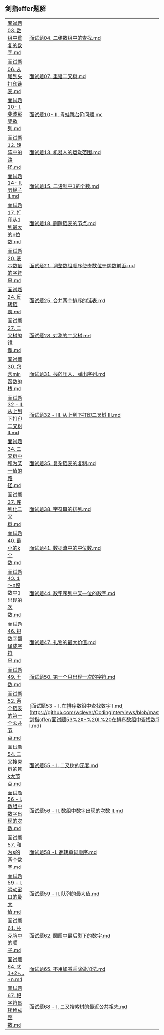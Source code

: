 ## 剑指offer题解

|                                                              |                                                              |                                                              |
| ------------------------------------------------------------ | ------------------------------------------------------------ | ------------------------------------------------------------ |
| [面试题03. 数组中重复的数字.md](https://github.com/wclever/CodingInterviews/blob/master/剑指offer/面试题03.%20数组中重复的数字.md) | [面试题04. 二维数组中的查找.md](https://github.com/wclever/CodingInterviews/blob/master/剑指offer/面试题04.%20二维数组中的查找.md) | [面试题05. 替换空格.md](https://github.com/wclever/CodingInterviews/blob/master/剑指offer/面试题05.%20替换空格.md) |
| [面试题06. 从尾到头打印链表.md](https://github.com/wclever/CodingInterviews/blob/master/剑指offer/面试题06.%20从尾到头打印链表.md) | [面试题07. 重建二叉树.md](https://github.com/wclever/CodingInterviews/blob/master/剑指offer/面试题07.%20重建二叉树.md) | [面试题09. 用两个栈实现队列.md](https://github.com/wclever/CodingInterviews/blob/master/剑指offer/面试题09.%20用两个栈实现队列.md) |
| [面试题10- I. 斐波那契数列.md](https://github.com/wclever/CodingInterviews/blob/master/剑指offer/面试题10-%20I.%20斐波那契数列.md) | [面试题10- II. 青蛙跳台阶问题.md](https://github.com/wclever/CodingInterviews/blob/master/剑指offer/面试题10-%20II.%20青蛙跳台阶问题.md) | [面试题11. 旋转数组的最小数字.md](https://github.com/wclever/CodingInterviews/blob/master/剑指offer/面试题11.%20旋转数组的最小数字.md) |
| [面试题12. 矩阵中的路径.md](https://github.com/wclever/CodingInterviews/blob/master/剑指offer/面试题12.%20矩阵中的路径.md) | [面试题13. 机器人的运动范围.md](https://github.com/wclever/CodingInterviews/blob/master/剑指offer/面试题13.%20机器人的运动范围.md) | [面试题14- I. 剪绳子.md](https://github.com/wclever/CodingInterviews/blob/master/剑指offer/面试题14-%20I.%20剪绳子.md) |
| [面试题14- II. 剪绳子 II.md](https://github.com/wclever/CodingInterviews/blob/master/剑指offer/面试题14-%20II.%20剪绳子%20II.md) | [面试题15. 二进制中1的个数.md](https://github.com/wclever/CodingInterviews/blob/master/剑指offer/面试题15.%20二进制中1的个数.md) | [面试题16. 数值的整数次方.md](https://github.com/wclever/CodingInterviews/blob/master/剑指offer/面试题16.%20数值的整数次方.md) |
| [面试题17. 打印从1到最大的n位数.md](https://github.com/wclever/CodingInterviews/blob/master/剑指offer/面试题17.%20打印从1到最大的n位数.md) | [面试题18. 删除链表的节点.md](https://github.com/wclever/CodingInterviews/blob/master/剑指offer/面试题18.%20删除链表的节点.md) | [面试题19. 正则表达式匹配.md](https://github.com/wclever/CodingInterviews/blob/master/剑指offer/面试题19.%20正则表达式匹配.md) |
| [面试题20. 表示数值的字符串.md](https://github.com/wclever/CodingInterviews/blob/master/剑指offer/面试题20.%20表示数值的字符串.md) | [面试题21. 调整数组顺序使奇数位于偶数前面.md](https://github.com/wclever/CodingInterviews/blob/master/剑指offer/面试题21.%20调整数组顺序使奇数位于偶数前面.md) | [面试题22. 链表中倒数第k个节点.md](https://github.com/wclever/CodingInterviews/blob/master/剑指offer/面试题22.%20链表中倒数第k个节点.md) |
| [面试题24. 反转链表.md](https://github.com/wclever/CodingInterviews/blob/master/剑指offer/面试题24.%20反转链表.md) | [面试题25. 合并两个排序的链表.md](https://github.com/wclever/CodingInterviews/blob/master/剑指offer/面试题25.%20合并两个排序的链表.md) | [面试题26. 树的子结构.md](https://github.com/wclever/CodingInterviews/blob/master/剑指offer/面试题26.%20树的子结构.md) |
| [面试题27. 二叉树的镜像.md](https://github.com/wclever/CodingInterviews/blob/master/剑指offer/面试题27.%20二叉树的镜像.md) | [面试题28. 对称的二叉树.md](https://github.com/wclever/CodingInterviews/blob/master/剑指offer/面试题28.%20对称的二叉树.md) | [面试题29. 顺时针打印矩阵.md](https://github.com/wclever/CodingInterviews/blob/master/剑指offer/面试题29.%20顺时针打印矩阵.md) |
| [面试题30. 包含min函数的栈.md](https://github.com/wclever/CodingInterviews/blob/master/剑指offer/面试题30.%20包含min函数的栈.md) | [面试题31. 栈的压入、弹出序列.md](https://github.com/wclever/CodingInterviews/blob/master/剑指offer/面试题31.%20栈的压入、弹出序列.md) | [面试题32 - I. 从上到下打印二叉树.md](https://github.com/wclever/CodingInterviews/blob/master/剑指offer/面试题32 -%20I.%20从上到下打印二叉树.md) |
| [面试题32 - II. 从上到下打印二叉树 II.md](https://github.com/wclever/CodingInterviews/blob/master/剑指offer/面试题32%20-%20II.%20从上到下打印二叉树%20II.md) | [面试题32 - III. 从上到下打印二叉树 III.md](https://github.com/wclever/CodingInterviews/blob/master/剑指offer/面试题32%20-%20III.%20从上到下打印二叉树%20III.md) | [面试题33. 二叉搜索树的后序遍历序列.md](https://github.com/wclever/CodingInterviews/blob/master/剑指offer/面试题33.%20二叉搜索树的后序遍历序列.md) |
| [面试题34. 二叉树中和为某一值的路径.md](https://github.com/wclever/CodingInterviews/blob/master/剑指offer/面试题34.%20二叉树中和为某一值的路径.md) | [面试题35. 复杂链表的复制.md](https://github.com/wclever/CodingInterviews/blob/master/剑指offer/面试题35.%20复杂链表的复制.md) | [面试题36. 二叉搜索树与双向链表.md](https://github.com/wclever/CodingInterviews/blob/master/剑指offer/面试题36.%20二叉搜索树与双向链表.md) |
| [面试题37. 序列化二叉树.md](https://github.com/wclever/CodingInterviews/blob/master/剑指offer/面试题37.%20序列化二叉树.md) | [面试题38. 字符串的排列.md](https://github.com/wclever/CodingInterviews/blob/master/剑指offer/面试题38.%20字符串的排列.md) | [面试题39. 数组中出现次数超过一半的数字.md](https://github.com/wclever/CodingInterviews/blob/master/剑指offer/面试题39.%20数组中出现次数超过一半的数字.md) |
| [面试题40. 最小的k个数.md](https://github.com/wclever/CodingInterviews/blob/master/剑指offer/面试题40.%20最小的k个数.md) | [面试题41. 数据流中的中位数.md](https://github.com/wclever/CodingInterviews/blob/master/剑指offer/面试题41.%20数据流中的中位数.md) | [面试题42. 连续子数组的最大和.md](https://github.com/wclever/CodingInterviews/blob/master/剑指offer/面试题42.%20连续子数组的最大和.md) |
| [面试题43. 1～n整数中1出现的次数.md](https://github.com/wclever/CodingInterviews/blob/master/剑指offer/面试题43.%201～n整数中1出现的次数.md) | [面试题44. 数字序列中某一位的数字.md](https://github.com/wclever/CodingInterviews/blob/master/剑指offer/面试题44.%20数字序列中某一位的数字.md) | [面试题45. 把数组排成最小的数.md](https://github.com/wclever/CodingInterviews/blob/master/剑指offer/面试题45.%20把数组排成最小的数.md) |
| [面试题46. 把数字翻译成字符串.md](https://github.com/wclever/CodingInterviews/blob/master/剑指offer/面试题46.%20把数字翻译成字符串.md) | [面试题47. 礼物的最大价值.md](https://github.com/wclever/CodingInterviews/blob/master/剑指offer/面试题47.%20礼物的最大价值.md) | [面试题48. 最长不含重复字符的子字符串.md](https://github.com/wclever/CodingInterviews/blob/master/剑指offer/面试题48.%20最长不含重复字符的子字符串.md) |
| [面试题49. 丑数.md](https://github.com/wclever/CodingInterviews/blob/master/剑指offer/面试题49.%20丑数.md) | [面试题50. 第一个只出现一次的字符.md](https://github.com/wclever/CodingInterviews/blob/master/剑指offer/面试题50.%20第一个只出现一次的字符.md) | [面试题51. 数组中的逆序对.md](https://github.com/wclever/CodingInterviews/blob/master/剑指offer/面试题51.%20数组中的逆序对.md) |
| [面试题52. 两个链表的第一个公共节点.md](https://github.com/wclever/CodingInterviews/blob/master/剑指offer/面试题52.%20两个链表的第一个公共节点.md) | [面试题53 - I. 在排序数组中查找数字 I.md](https://github.com/wclever/CodingInterviews/blob/master/剑指offer/面试题53%20-%20I.%20在排序数组中查找数字 I.md) | [面试题53 - II. 0～n-1中缺失的数字.md](https://github.com/wclever/CodingInterviews/blob/master/剑指offer/面试题53%20-%20II.%200～n-1中缺失的数字.md) |
| [面试题54. 二叉搜索树的第k大节点.md](https://github.com/wclever/CodingInterviews/blob/master/剑指offer/面试题54.%20二叉搜索树的第k大节点.md) | [面试题55 - I. 二叉树的深度.md](https://github.com/wclever/CodingInterviews/blob/master/剑指offer/面试题55%20-%20I.%20二叉树的深度.md) | [面试题55 - II. 平衡二叉树.md](https://github.com/wclever/CodingInterviews/blob/master/剑指offer/面试题55%20-%20II.%20平衡二叉树.md) |
| [面试题56 - I. 数组中数字出现的次数.md](https://github.com/wclever/CodingInterviews/blob/master/剑指offer/面试题56%20-%20I.%20数组中数字出现的次数.md) | [面试题56 - II. 数组中数字出现的次数 II.md](https://github.com/wclever/CodingInterviews/blob/master/剑指offer/面试题56%20-%20II.%20数组中数字出现的次数%20II.md) | [面试题57 - II. 和为s的连续正数序列.md](https://github.com/wclever/CodingInterviews/blob/master/剑指offer/面试题57%20-%20II.%20和为s的连续正数序列.md) |
| [面试题57. 和为s的两个数字.md](https://github.com/wclever/CodingInterviews/blob/master/剑指offer/面试题57.%20和为s的两个数字.md) | [面试题58 -I. 翻转单词顺序.md](https://github.com/wclever/CodingInterviews/blob/master/剑指offer/面试题58%20-I.%20翻转单词顺序.md) | [面试题58 - II. 左旋转字符串.md](https://github.com/wclever/CodingInterviews/blob/master/剑指offer/面试题58%20-%20II.%20左旋转字符串.md) |
| [面试题59 - I. 滑动窗口的最大值.md](https://github.com/wclever/CodingInterviews/blob/master/剑指offer/面试题59%20-%20I.%20滑动窗口的最大值.md) | [面试题59 - II. 队列的最大值.md](https://github.com/wclever/CodingInterviews/blob/master/剑指offer/面试题59%20-%20II.%20队列的最大值.md) | [面试题60. n个骰子的点数.md](https://github.com/wclever/CodingInterviews/blob/master/剑指offer/面试题60.%20n个骰子的点数.md) |
| [面试题61. 扑克牌中的顺子.md](https://github.com/wclever/CodingInterviews/blob/master/剑指offer/面试题61.%20扑克牌中的顺子.md) | [面试题62. 圆圈中最后剩下的数字.md](https://github.com/wclever/CodingInterviews/blob/master/剑指offer/面试题62.%20圆圈中最后剩下的数字.md) | [面试题63. 股票的最大利润.md](https://github.com/wclever/CodingInterviews/blob/master/剑指offer/面试题63.%20股票的最大利润.md) |
| [面试题64. 求1+2+…+n.md](https://github.com/wclever/CodingInterviews/blob/master/剑指offer/面试题64.%20求1%2B2%2B…%2Bn.md) | [面试题65. 不用加减乘除做加法.md](https://github.com/wclever/CodingInterviews/blob/master/剑指offer/面试题65.%20不用加减乘除做加法.md) | [面试题66. 构建乘积数组.md](https://github.com/wclever/CodingInterviews/blob/master/剑指offer/面试题66.%20构建乘积数组.md) |
| [面试题67. 把字符串转换成整数.md](https://github.com/wclever/CodingInterviews/blob/master/剑指offer/面试题67.%20把字符串转换成整数.md) | [面试题68 - I. 二叉搜索树的最近公共祖先.md](https://github.com/wclever/CodingInterviews/blob/master/剑指offer/面试题68%20-%20I.%20二叉搜索树的最近公共祖先.md) | [面试题68 - II. 二叉树的最近公共祖先.md](https://github.com/wclever/CodingInterviews/blob/master/剑指offer/面试题68%20-%20II.%20二叉树的最近公共祖先.md) |



